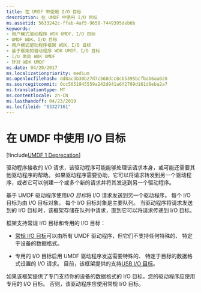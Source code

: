 ```yaml
---
title: 在 UMDF 中使用 I/O 目标
description: 在 UMDF 中使用 I/O 目标
ms.assetid: 5633242c-ffab-4af5-9650-7449395deb6b
keywords:
- 用户模式驱动程序 WDK UMDF，I/O 目标
- UMDF WDK，I/O 目标
- 用户模式驱动程序框架 WDK，I/O 目标
- 基于框架的驱动程序 WDK UMDF，I/O 目标
- I/O 面向 WDK UMDF
- 针对 WDK UMDF
ms.date: 04/20/2017
ms.localizationpriority: medium
ms.openlocfilehash: dd8ac3b30b27d7c568dcc8cb5395bcfbab6aa028
ms.sourcegitcommit: 0cc5051945559a242d941a6f2799d161d8eba2a7
ms.translationtype: MT
ms.contentlocale: zh-CN
ms.lasthandoff: 04/23/2019
ms.locfileid: "63327161"
---
```

# <a name="using-io-targets-in-umdf"></a>在 UMDF 中使用 I/O 目标


[!include[UMDF 1 Deprecation](../umdf-1-deprecation.md)]

驱动程序接收的 I/O 请求，该驱动程序可能能够处理该请求本身，或可能还需要其他驱动程序的帮助。 如果驱动程序需要协助，它可以将请求转发到另一个驱动程序，或者它可以创建一个或多个新的请求并将其发送到另一个驱动程序。

基于 UMDF 驱动程序使用*I/O 目标*将 I/O 请求发送到另一个驱动程序。 每个 I/O 目标为由 I/O 目标对象。 每个 I/O 目标对象是主要队列。 当驱动程序将请求发送到的 I/O 目标时，该框架存储在队列中请求，直到它可以将请求传递到 I/O 目标。

框架支持常规 I/O 目标和专用的 I/O 目标：

-   [常规 I/O 目标](general-i-o-targets-in-umdf.md)可以由所有 UMDF 驱动程序，但它们不支持任何特殊的、 特定于设备的数据格式。

-   专用的 I/O 目标启用 UMDF 驱动程序发送需要特殊的、 特定于目标的数据格式设置的 I/O 请求。 目前，该框架提供的支持[USB I/O 目标](usb-i-o-targets-in-umdf.md)。

如果该框架提供了专门支持你的设备的数据格式的 I/O 目标，您的驱动程序应使用专用的 I/O 目标。 否则，该驱动程序应使用常规 I/O 目标。

 

 





